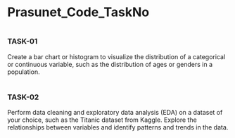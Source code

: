# Prasunet_Code_TaskNo
#
### TASK-01

Create a bar chart or histogram to visualize the distribution of a categorical or continuous variable, such as the distribution of ages or genders in a population.
#
### TASK-02

Perform data cleaning and exploratory data analysis (EDA) on a dataset of your choice, such as the Titanic dataset from Kaggle. Explore the relationships between variables and identify patterns and trends in the data.
